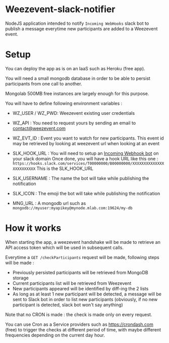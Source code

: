 # Weezevent-slack-notifier

NodeJS application intended to notify `Incoming WebHooks` slack bot to publish a message everytime new participants
are added to a Weezevent event.

# Setup

You can deploy the app as is on an IaaS such as Heroku (free app).

You will need a small mongodb database in order to be able to persist participants from one call to another. 

Mongolab 500MB free instances are largely enough for this purpose. 

You will have to define following environment variables :

  - WZ_USER / WZ_PWD: Weezevent existing user credentials
  - WZ_API : You need to request yours by sending an email to contact@weezevent.com
  - WZ_EVT_ID : Event you want to watch for new participants. This event id may be retrieved by looking at weezevent url when looking at an event
  - SLK_HOOK_URL : You will need to setup an [Incoming Webhook bot](https://api.slack.com/incoming-webhooks) on your slack domain
    Once done, you will have a hook URL like this one : 
    `https://hooks.slack.com/services/T00000000/B00000000/XXXXXXXXXXXXXXXXXXXXXXXX`
    This is the SLK_HOOK_URL

  - SLK_USERNAME : The name the bot will take while publishing the notification
  - SLK_ICON : The emoji the bot will take while publishing the notification
  - MNG_URL : A mongodb url such as `mongodb://myuser:myapikey@mynode.mlab.com:19624/my-db`


# How it works

When starting the app, a weezevent handshake will be made to retrieve an API access token which will be used in subsequent calls.

Everytime a `GET /checkParticipants` request will be made, following steps will be made :

  - Previously persisted participants will be retrieved from MongoDB storage
  - Current participants list will be retrieved from Weezevent
  - New participants appeared will be identified by diff-ing the 2 lists
  - As long as at least 1 new participant will be detected, a message will be sent to Slack bot in order to list new participants
    (obviously, if no new participant is detected, slack bot won't say anything)


Note that no CRON is made : the check is made only on every request.

You can use Cron as a Service providers such as https://crondash.com (free) to trigger the checks at different period of time, with maybe different frequencies depending on the current day hour.
